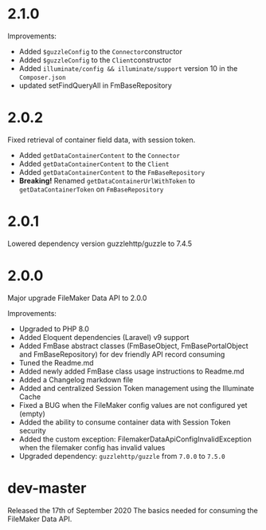 # 2.1.0
Improvements:
* Added `$guzzleConfig` to the `Connector`constructor
* Added `$guzzleConfig` to the `Client`constructor
* Added `illuminate/config && illuminate/support` version 10 in the `Composer.json`
* updated setFindQueryAll in FmBaseRepository


# 2.0.2
Fixed retrieval of container field data, with session token.

* Added `getDataContainerContent` to the `Connector`
* Added `getDataContainerContent` to the `Client`
* Added `getDataContainerContent` to the `FmBaseRepository`
* **Breaking!** Renamed `getDataContainerUrlWithToken` to `getDataContainerToken` on `FmBaseRepository`

# 2.0.1
Lowered dependency version guzzlehttp/guzzle to 7.4.5

# 2.0.0
Major upgrade FileMaker Data API to 2.0.0

Improvements:
* Upgraded to PHP 8.0
* Added Eloquent dependencies (Laravel) v9 support
* Added FmBase abstract classes (FmBaseObject, FmBasePortalObject and FmBaseRepository) for dev friendly API record consuming
* Tuned the Readme.md
* Added newly added FmBase class usage instructions to Readme.md
* Added a Changelog markdown file
* Added and centralized Session Token management using the Illuminate Cache
* Fixed a BUG when the FileMaker config values are not configured yet (empty)
* Added the ability to consume container data with Session Token security
* Added the custom exception: FilemakerDataApiConfigInvalidException when the filemaker config has invalid values
* Upgraded dependency: `guzzlehttp/guzzle` from `7.0.0` to `7.5.0`

# dev-master
Released the 17th of September 2020
The basics needed for consuming the FileMaker Data API.
